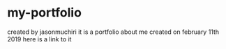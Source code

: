 # my-portfolio
created by jasonmuchiri
it is a portfolio about me 
created on february 11th 2019
here is a link to it

